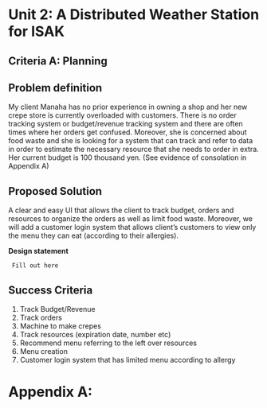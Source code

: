 # Unit 2: A Distributed Weather Station for ISAK

## Criteria A: Planning

## Problem definition
My client Manaha has no prior experience in owning a shop and her new crepe store is currently overloaded with customers. There is no order tracking system or budget/revenue tracking system and there are often times where her orders get confused. Moreover, she is concerned about food waste and she is looking for a system that can track and refer to data in order to estimate the necessary resource that she needs to order in extra. Her current budget is 100 thousand yen. (See evidence of consolation in Appendix A)

## Proposed Solution
A clear and easy UI that allows the client to track budget, orders and resources to organize the orders as well as limit food waste. Moreover, we will add a customer login system that allows client’s customers to view only the menu they can eat (according to their allergies).

**Design statement**

``` Fill out here```

## Success Criteria
1. Track Budget/Revenue
2. Track orders
3. Machine to make crepes
4. Track resources (expiration date, number etc)
5. Recommend menu referring to the left over resources
6. Menu creation
7. Customer login system that has limited menu according to allergy

# Appendix A:
